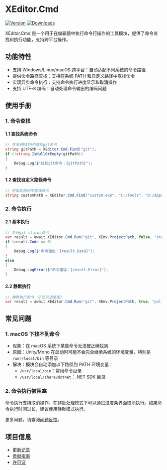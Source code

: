 # XEditor.Cmd

[![Version](https://img.shields.io/npm/v/et.u3d.util)](https://www.npmjs.com/package/et.u3d.util)
[![Downloads](https://img.shields.io/npm/dm/et.u3d.util)](https://www.npmjs.com/package/et.u3d.util)

XEditor.Cmd 是一个用于在编辑器中执行命令行操作的工具模块，提供了命令查找和执行功能，支持跨平台操作。

## 功能特性

- 支持 Windows/Linux/macOS 跨平台：自动适配不同系统的命令路径
- 提供命令路径查找：支持在系统 PATH 和自定义路径中查找命令
- 实现异步命令执行：支持命令执行进度显示和取消操作
- 支持 UTF-8 编码：自动处理命令输出的编码问题

## 使用手册

### 1. 命令查找

#### 1.1 查找系统命令
```csharp
// 在系统PATH中查找git命令
string gitPath = XEditor.Cmd.Find("git");
if (!string.IsNullOrEmpty(gitPath))
{
    Debug.Log($"找到git命令：{gitPath}");
}
```

#### 1.2 查找自定义路径命令
```csharp
// 在指定路径中查找命令
string customPath = XEditor.Cmd.Find("custom.exe", "C:/Tools", "D:/Apps");
```

### 2. 命令执行

#### 2.1 基本执行
```csharp
// 执行git status命令
var result = await XEditor.Cmd.Run("git", XEnv.ProjectPath, false, "status");
if (result.Code == 0)
{
    Debug.Log($"命令输出：{result.Data}");
}
else
{
    Debug.LogError($"命令错误：{result.Error}");
}
```

#### 2.2 静默执行
```csharp
// 静默执行命令（不显示进度条）
var result = await XEditor.Cmd.Run("git", XEnv.ProjectPath, true, "pull");
```

## 常见问题

### 1. macOS 下找不到命令
- 现象：在 macOS 系统下某些命令无法被正确找到
- 原因：Unity/Mono 在启动时可能不会完全继承系统的环境变量，特别是 `/usr/local/bin` 等目录
- 解决：模块会自动添加以下路径到 PATH 环境变量：
  - `/usr/local/bin`：常用命令目录
  - `/usr/local/share/dotnet`：.NET SDK 目录

### 2. 命令执行被阻塞
命令执行支持取消操作，在非批处理模式下可以通过进度条界面取消执行。如果命令执行时间过长，建议使用静默模式执行。

更多问题，请查阅[问题反馈](../CONTRIBUTING.md#问题反馈)。

## 项目信息

- [更新记录](../CHANGELOG.md)
- [贡献指南](../CONTRIBUTING.md)
- [许可证](../LICENSE)
